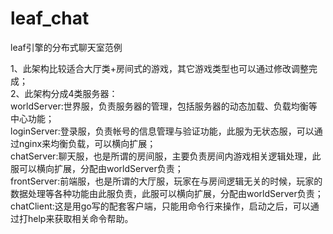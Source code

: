 # leaf_chat
leaf引擎的分布式聊天室范例

1、此架构比较适合大厅类+房间式的游戏，其它游戏类型也可以通过修改调整完成；  
2、此架构分成4类服务器：  
	worldServer:世界服，负责服务器的管理，包括服务器的动态加载、负载均衡等中心功能；  
	loginServer:登录服，负责帐号的信息管理与验证功能，此服为无状态服，可以通过nginx来均衡负载，可以横向扩展；  
	chatServer:聊天服，也是所谓的房间服，主要负责房间内游戏相关逻辑处理，此服可以横向扩展，分配由worldServer负责；  
	frontServer:前端服，也是所谓的大厅服，玩家在与房间逻辑无关的时候，玩家的数据处理等各种功能由此服负责，此服可以横向扩展，分配由worldServer负责；  
	chatClient:这是用go写的配套客户端，只能用命令行来操作，启动之后，可以通过打help来获取相关命令帮助。  
